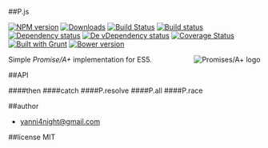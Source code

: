 ##P.js

[![NPM version][npm-image]][npm-url] [![Downloads][downloads-image]][npm-url] [![Build Status][travis-image]][travis-url] [![Build status][appveyor-image]][appveyor-url] [![Dependency status][david-dm-image]][david-dm-url] [![De vDependency status][david-dm-dev-image]][david-dm-dev-url] [![Coverage Status][coveralls-image]][coveralls-url] [![Built with Grunt][grunt-image]][grunt-url] [![Bower version][bower-image]][bower-url]

<a href="https://promisesaplus.com/">
    <img src="https://promisesaplus.com/assets/logo-small.png" alt="Promises/A+ logo"
         title="Promises/A+ 1.0 compliant" align="right" />
</a>

Simple _Promise/A+_ implementation for ES5.

##API

####then
####catch
####P.resolve
####P.all
####P.race


##author
 - <yanni4night@gmail.com>

##license
 MIT
 
[npm-url]: https://npmjs.org/package/P.js
[downloads-image]: http://img.shields.io/npm/dm/p.js.svg
[npm-image]: http://img.shields.io/npm/v/p.js.svg
[travis-url]: https://travis-ci.org/yanni4night/P.js
[travis-image]: http://img.shields.io/travis/yanni4night/P.js.svg
[appveyor-image]:https://ci.appveyor.com/api/projects/status/bsu9w9ar8pboc2nj?svg=true
[appveyor-url]:https://ci.appveyor.com/project/yanni4night/P.js
[david-dm-url]:https://david-dm.org/yanni4night/P.js
[david-dm-image]:https://david-dm.org/yanni4night/P.js.svg
[david-dm-dev-url]:https://david-dm.org/yanni4night/P.js#info=devDependencies
[david-dm-dev-image]:https://david-dm.org/yanni4night/P.js/dev-status.svg
[coveralls-url]:https://coveralls.io/r/yanni4night/P.js
[coveralls-image]:https://coveralls.io/repos/yanni4night/P.js/badge.png
[grunt-url]:http://gruntjs.com/
[grunt-image]: https://cdn.gruntjs.com/builtwith.png
[bower-url]:http://badge.fury.io/bo/p-js
[bower-image]: https://badge.fury.io/bo/p-js.svg


